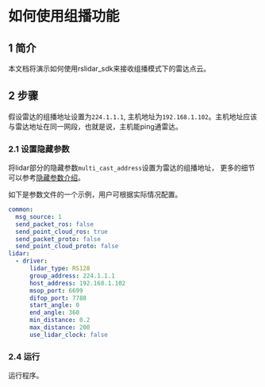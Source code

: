 # 如何使用组播功能

## 1 简介

本文档将演示如何使用rslidar_sdk来接收组播模式下的雷达点云。

## 2 步骤

假设雷达的组播地址设置为```224.1.1.1```, 主机地址为```192.168.1.102```。主机地址应该与雷达地址在同一网段，也就是说，主机能ping通雷达。

### 2.1 设置隐藏参数

将lidar部分的隐藏参数```multi_cast_address```设置为雷达的组播地址， 更多的细节可以参考[隐藏参数介绍](../intro/hiding_parameters_intro.md)。

如下是参数文件的一个示例，用户可根据实际情况配置。

```yaml
common:
  msg_source: 1                                       
  send_packet_ros: false                                
  send_point_cloud_ros: true                            
  send_packet_proto: false                              
  send_point_cloud_proto: false                         
lidar:
  - driver:
      lidar_type: RS128            
      group_address: 224.1.1.1
      host_address: 192.168.1.102
      msop_port: 6699              
      difop_port: 7788             
      start_angle: 0               
      end_angle: 360             
      min_distance: 0.2            
      max_distance: 200           
      use_lidar_clock: false       
```

### 2.4 运行

运行程序。 











